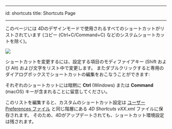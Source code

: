 - - -
id: shortcuts title: Shortcuts Page
- - -

このページには 4Dのデザインモードで使用されるすべてのショートカットがリストされています (コピー (Ctrl+C/Command+C) などのシステムショートカットを除く)。

![](../assets/en/Preferences/shortcuts.png)

ショートカットを変更するには、設定する項目のモディファイアキー (Shift および Alt) および文字をリスト中で変更します。 またダブルクリックすると専用のダイアログボックスでショートカットの編集をおこなうことができます:

それぞれのショートカットには暗黙に **Ctrl** (Windows) または **Command** (macOS) キーが含まれることに留意してください。

このリストを編集すると、カスタムのショートカット設定は [ユーザー Preferences ファイル](overview.md#ストレージ) と同じ階層にある *4D Shortcuts vXX.xml* ファイルに保存されます。 そのため、4Dがアップデートされても、ショートカット環境設定は残されます。 